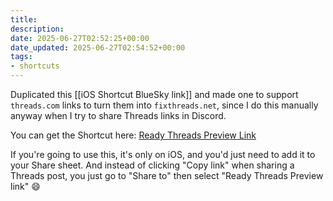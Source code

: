 ```yaml
---
title: 
description: 
date: 2025-06-27T02:52:25+00:00
date_updated: 2025-06-27T02:54:52+00:00
tags: 
- shortcuts
---
```


Duplicated this [[iOS Shortcut BlueSky link]] and made one to support `threads.com` links to turn them into `fixthreads.net`, since I do this manually anyway when I try to share Threads links in Discord.

You can get the Shortcut here: [Ready Threads Preview Link](https://www.icloud.com/shortcuts/3853dd1e2f9a4076b19cdea85d612108)

If you're going to use this, it's only on iOS, and you'd just need to add it to your Share sheet. And instead of clicking "Copy link" when sharing a Threads post, you just go to "Share to" then select "Ready Threads Preview link" 😄
